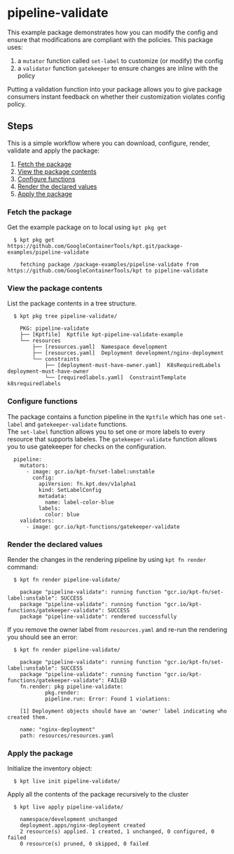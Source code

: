 # pipeline-validate

This example package demonstrates how you can modify the config and ensure 
that modifications are compliant with the policies. This package uses:

1. a `mutator` function called `set-label` to customize (or modify) the config
2. a `validator` function `gatekeeper` to ensure changes are inline with the policy 

Putting a validation function into your package allows you to give package
consumers instant feedback on whether their customization violates config
policy.

## Steps

This is a simple workflow where you can download, configure, render,
validate and apply the package:

1. [Fetch the package](#fetch-the-package)
2. [View the package contents](#view-the-package-contents)
3. [Configure functions](#configure-functions)
4. [Render the declared values](#render-the-declared-values)
5. [Apply the package](#apply-the-package)

### Fetch the package

Get the example package on to local using `kpt pkg get`

```
  $ kpt pkg get https://github.com/GoogleContainerTools/kpt.git/package-examples/pipeline-validate

    fetching package /package-examples/pipeline-validate from https://github.com/GoogleContainerTools/kpt to pipeline-validate
```

### View the package contents

List the package contents in a tree structure.

```
  $ kpt pkg tree pipeline-validate/

    PKG: pipeline-validate
    ├── [Kptfile]  Kptfile kpt-pipeline-validate-example
    └── resources
        ├── [resources.yaml]  Namespace development
        ├── [resources.yaml]  Deployment development/nginx-deployment
        └── constraints
            ├── [deployment-must-have-owner.yaml]  K8sRequiredLabels deployment-must-have-owner
            └── [requiredlabels.yaml]  ConstraintTemplate k8srequiredlabels
```

### Configure functions

The package contains a function pipeline in the `Kptfile` which has
one `set-label` and `gatekeeper-validate` functions.  
The `set-label` function allows you to set one or more labels to every
resource that supports labeles.  The `gatekeeper-validate` function allows 
you to use gatekeeper for checks on the configuration.

```
  pipeline:
    mutators:
      - image: gcr.io/kpt-fn/set-label:unstable
        config:
          apiVersion: fn.kpt.dev/v1alpha1
          kind: SetLabelConfig
          metadata:
            name: label-color-blue
          labels:
            color: blue
    validators:
      - image: gcr.io/kpt-functions/gatekeeper-validate
```

### Render the declared values

Render the changes in the rendering pipeline by using `kpt fn render` command:

```
  $ kpt fn render pipeline-validate/

    package "pipeline-validate": running function "gcr.io/kpt-fn/set-label:unstable": SUCCESS
    package "pipeline-validate": running function "gcr.io/kpt-functions/gatekeeper-validate": SUCCESS
    package "pipeline-validate": rendered successfully
```

If you remove the owner label from `resources.yaml` and re-run the rendering
you should see an error:

```
  $ kpt fn render pipeline-validate/

    package "pipeline-validate": running function "gcr.io/kpt-fn/set-label:unstable": SUCCESS
    package "pipeline-validate": running function "gcr.io/kpt-functions/gatekeeper-validate": FAILED
    fn.render: pkg pipeline-validate:
            pkg.render:
            pipeline.run: Error: Found 1 violations:

    [1] Deployment objects should have an 'owner' label indicating who created them.

    name: "nginx-deployment"
    path: resources/resources.yaml
```

### Apply the package

Initialize the inventory object:

```
  $ kpt live init pipeline-validate/
```

Apply all the contents of the package recursively to the cluster

```
  $ kpt live apply pipeline-validate/

    namespace/development unchanged
    deployment.apps/nginx-deployment created
    2 resource(s) applied. 1 created, 1 unchanged, 0 configured, 0 failed
    0 resource(s) pruned, 0 skipped, 0 failed
```